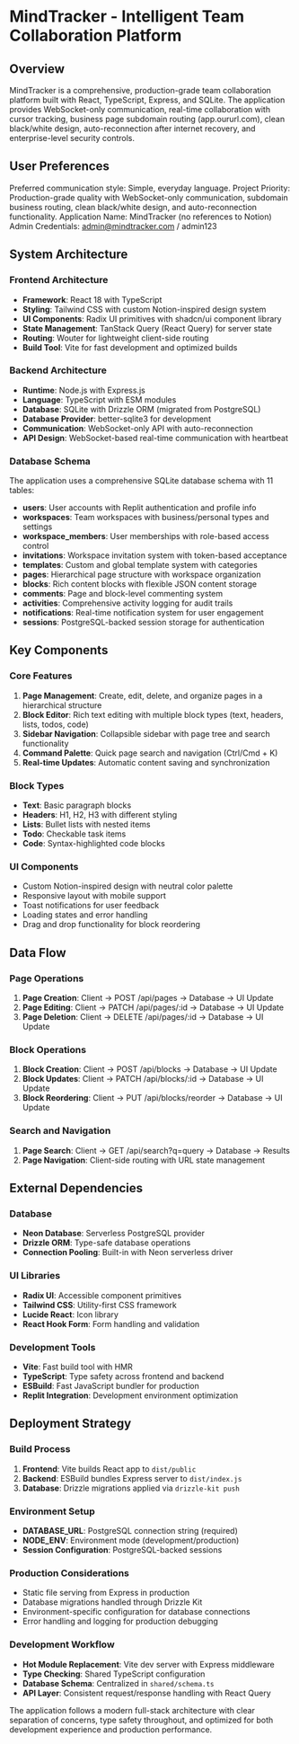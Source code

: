 # MindTracker - Intelligent Team Collaboration Platform

## Overview

MindTracker is a comprehensive, production-grade team collaboration platform built with React, TypeScript, Express, and SQLite. The application provides WebSocket-only communication, real-time collaboration with cursor tracking, business page subdomain routing (app.oururl.com), clean black/white design, auto-reconnection after internet recovery, and enterprise-level security controls.

## User Preferences

Preferred communication style: Simple, everyday language.
Project Priority: Production-grade quality with WebSocket-only communication, subdomain business routing, clean black/white design, and auto-reconnection functionality.
Application Name: MindTracker (no references to Notion)
Admin Credentials: admin@mindtracker.com / admin123

## System Architecture

### Frontend Architecture
- **Framework**: React 18 with TypeScript
- **Styling**: Tailwind CSS with custom Notion-inspired design system
- **UI Components**: Radix UI primitives with shadcn/ui component library
- **State Management**: TanStack Query (React Query) for server state
- **Routing**: Wouter for lightweight client-side routing
- **Build Tool**: Vite for fast development and optimized builds

### Backend Architecture
- **Runtime**: Node.js with Express.js
- **Language**: TypeScript with ESM modules
- **Database**: SQLite with Drizzle ORM (migrated from PostgreSQL)
- **Database Provider**: better-sqlite3 for development
- **Communication**: WebSocket-only API with auto-reconnection
- **API Design**: WebSocket-based real-time communication with heartbeat

### Database Schema
The application uses a comprehensive SQLite database schema with 11 tables:
- **users**: User accounts with Replit authentication and profile info
- **workspaces**: Team workspaces with business/personal types and settings
- **workspace_members**: User memberships with role-based access control
- **invitations**: Workspace invitation system with token-based acceptance
- **templates**: Custom and global template system with categories
- **pages**: Hierarchical page structure with workspace organization
- **blocks**: Rich content blocks with flexible JSON content storage
- **comments**: Page and block-level commenting system
- **activities**: Comprehensive activity logging for audit trails
- **notifications**: Real-time notification system for user engagement
- **sessions**: PostgreSQL-backed session storage for authentication

## Key Components

### Core Features
1. **Page Management**: Create, edit, delete, and organize pages in a hierarchical structure
2. **Block Editor**: Rich text editing with multiple block types (text, headers, lists, todos, code)
3. **Sidebar Navigation**: Collapsible sidebar with page tree and search functionality
4. **Command Palette**: Quick page search and navigation (Ctrl/Cmd + K)
5. **Real-time Updates**: Automatic content saving and synchronization

### Block Types
- **Text**: Basic paragraph blocks
- **Headers**: H1, H2, H3 with different styling
- **Lists**: Bullet lists with nested items
- **Todo**: Checkable task items
- **Code**: Syntax-highlighted code blocks

### UI Components
- Custom Notion-inspired design with neutral color palette
- Responsive layout with mobile support
- Toast notifications for user feedback
- Loading states and error handling
- Drag and drop functionality for block reordering

## Data Flow

### Page Operations
1. **Page Creation**: Client → POST /api/pages → Database → UI Update
2. **Page Editing**: Client → PATCH /api/pages/:id → Database → UI Update
3. **Page Deletion**: Client → DELETE /api/pages/:id → Database → UI Update

### Block Operations
1. **Block Creation**: Client → POST /api/blocks → Database → UI Update
2. **Block Updates**: Client → PATCH /api/blocks/:id → Database → UI Update
3. **Block Reordering**: Client → PUT /api/blocks/reorder → Database → UI Update

### Search and Navigation
1. **Page Search**: Client → GET /api/search?q=query → Database → Results
2. **Page Navigation**: Client-side routing with URL state management

## External Dependencies

### Database
- **Neon Database**: Serverless PostgreSQL provider
- **Drizzle ORM**: Type-safe database operations
- **Connection Pooling**: Built-in with Neon serverless driver

### UI Libraries
- **Radix UI**: Accessible component primitives
- **Tailwind CSS**: Utility-first CSS framework
- **Lucide React**: Icon library
- **React Hook Form**: Form handling and validation

### Development Tools
- **Vite**: Fast build tool with HMR
- **TypeScript**: Type safety across frontend and backend
- **ESBuild**: Fast JavaScript bundler for production
- **Replit Integration**: Development environment optimization

## Deployment Strategy

### Build Process
1. **Frontend**: Vite builds React app to `dist/public`
2. **Backend**: ESBuild bundles Express server to `dist/index.js`
3. **Database**: Drizzle migrations applied via `drizzle-kit push`

### Environment Setup
- **DATABASE_URL**: PostgreSQL connection string (required)
- **NODE_ENV**: Environment mode (development/production)
- **Session Configuration**: PostgreSQL-backed sessions

### Production Considerations
- Static file serving from Express in production
- Database migrations handled through Drizzle Kit
- Environment-specific configuration for database connections
- Error handling and logging for production debugging

### Development Workflow
- **Hot Module Replacement**: Vite dev server with Express middleware
- **Type Checking**: Shared TypeScript configuration
- **Database Schema**: Centralized in `shared/schema.ts`
- **API Layer**: Consistent request/response handling with React Query

The application follows a modern full-stack architecture with clear separation of concerns, type safety throughout, and optimized for both development experience and production performance.